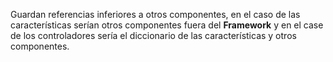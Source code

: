 Guardan referencias inferiores a otros componentes, en el caso de las características serían otros componentes fuera del **Framework** y en el case de los controladores sería el diccionario de las características y otros componentes.